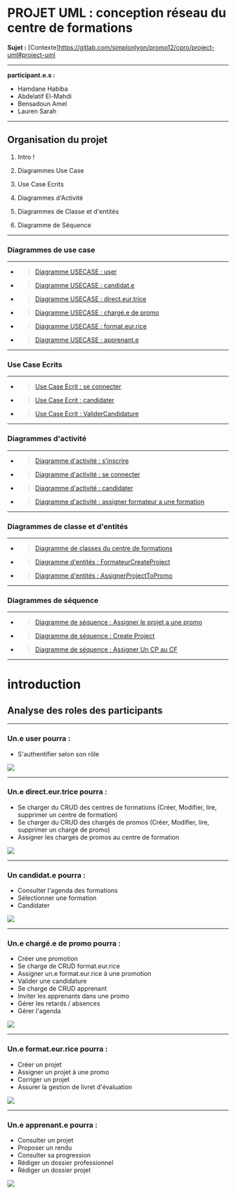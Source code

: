 

# **PROJET UML : conception réseau du centre de formations**

**Sujet :**
[Contexte]https://gitlab.com/simplonlyon/promo12/cpro/project-uml#project-uml

---
**participant.e.s :**
*  Hamdane Habiba
*  Abdelatif El-Mahdi
*  Bensadoun Amel 
*  Lauren Sarah 

---
## Organisation du projet
 
1. Intro !

2. Diagrammes Use Case

3. Use Case Ecrits

4. Diagrammes d'Activité

5. Diagrammes de Classe et d'entités

6. Diagramme de Séquence


---
### Diagrammes de use case 
---
- > [Diagramme USECASE : user](/UseCase/User.jpg)
- > [Diagramme USECASE : candidat.e](/UseCase/ApprenantPotentiel.jpg)
- > [Diagramme USECASE : direct.eur.trice](/UseCase/Directeur.jpg)
- > [Diagramme USECASE : chargé.e de promo](/UseCase/ChargéDePromo.jpg)
- > [Diagramme USECASE : format.eur.rice](/UseCase/Formateur.jpg)
- > [Diagramme USECASE : apprenant.e](/UseCase/Apprenant.jpg)

---
### Use Case Ecrits
---
- > [Use Case Ecrit : se connecter](/UseCaseEcrit/SeConnecter.png)
- > [Use Case Ecrit : candidater](/UseCaseEcrit/Candidater.png)
- > [Use Case Ecrit : ValiderCandidature](/UseCaseEcrit/ValiderCandidature.png)

---
### Diagrammes d'activité
---
- > [Diagramme d'activité : s'inscrire](/Activity/S'inscrire.jpg)
- > [Diagramme d'activité : se connecter](/Activity/Connexion.jpg)
- > [Diagramme d'activité : candidater](/Activity/ApprenantPotentiel.jpg)
- > [Diagramme d'activité : assigner formateur a une formation](/Activity/AssignerFormProm.jpg)

---
### Diagrammes de classe et d'entités
---
- > [Diagramme de classes du centre de formations](/Class/CentreDeFormations.jpg)
- > [Diagramme d'entités : FormateurCreateProject](/Class/FormCreatProj.jpg)
- > [Diagramme d'entités : AssignerProjectToPromo](/Class/ProjProm.jpg)

---
### Diagrammes de séquence
---
- > [Diagramme de séquence : Assigner le projet a une promo](/Sequence/ProjToPromo.jpg)
- > [Diagramme de séquence : Create Project](/Sequence/CreateProject.jpg)
- > [Diagramme de séquence : Assigner Un CP au CF](/Sequnce/CPToCF.jpg)
        
---
# introduction 
## Analyse des roles des participants

---
### Un.e user pourra : 

- S'authentifier selon son rôle

![](/UseCase/User.jpg)

---
### Un.e direct.eur.trice pourra : 

- Se charger du CRUD des centres de formations (Créer, Modifier, lire, supprimer un centre de formation)
- Se charger du CRUD des chargés de promos (Créer, Modifier, lire, supprimer un chargé de promo)
- Assigner les chargés de promos au centre de formation

![](/UseCase/Directeur.jpg)

---
### Un candidat.e pourra : 
- Consulter l'agenda des formations
- Sélectionner une formation 
- Candidater

![](/UseCase/ApprenatPotentiel.jpg)

---
### Un.e chargé.e de promo pourra : 
- Créer une promotion
- Se charge de CRUD format.eur.rice
- Assigner un.e format.eur.rice à une promotion
- Valider une candidature
- Se charge de CRUD apprenant 
- Inviter les apprenants dans une promo
- Gérer les retards / absences
- Gérer l'agenda
    
![](/UseCase/ChargéDePromo.jpg)

---
### Un.e format.eur.rice pourra : 
- Créer un projet
- Assigner un projet à une promo
- Corriger un projet
- Assurer la gestion de livret d'évaluation

![](/UseCase/Formateur.jpg)

---
### Un.e apprenant.e pourra : 
- Consulter un projet
- Proposer un rendu
- Consulter sa progression 
- Rédiger un dossier professionnel
- Rédiger un dossier projet 

![](/UseCase/Apprenant.jpg)





